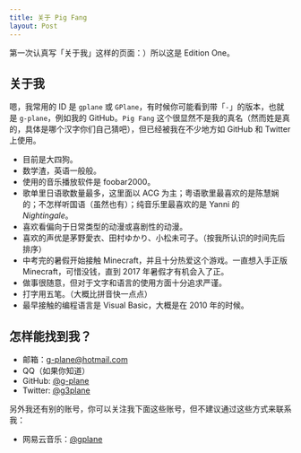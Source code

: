```yaml
---
title: 关于 Pig Fang
layout: Post
---
```


第一次认真写「关于我」这样的页面：）所以这是 Edition One。

## 关于我

嗯，我常用的 ID 是 `gplane` 或 `GPlane`，有时候你可能看到带「`-`」的版本，也就是 `g-plane`，例如我的 GitHub。`Pig Fang` 这个很显然不是我的真名（然而姓是真的，具体是哪个汉字你们自己猜吧），但已经被我在不少地方如 GitHub 和 Twitter 上使用。

- 目前是大四狗。
- 数学渣，英语一般般。
- 使用的音乐播放软件是 foobar2000。
- 歌单里日语歌数量最多，这里面以 ACG 为主；粤语歌里最喜欢的是陈慧娴的；不怎样听国语（虽然也有）；纯音乐里最喜欢的是 Yanni 的 *Nightingale*。
- 喜欢看偏向于日常类型的动漫或喜剧性的动漫。
- 喜欢的声优是茅野愛衣、田村ゆかり、小松未可子。（按我所认识的时间先后排序）
- 中考完的暑假开始接触 Minecraft，并且十分热爱这个游戏。一直想入手正版 Minecraft，可惜没钱，直到 2017 年暑假才有机会入了正。
- 做事很随意，但对于文字和语言的使用方面十分追求严谨。
- 打字用五笔。（大概比拼音快一点点）
- 最早接触的编程语言是 Visual Basic，大概是在 2010 年的时候。

## 怎样能找到我？

- 邮箱：[g-plane@hotmail.com](mailto:g-plane@hotmail.com)
- QQ（如果你知道）
- GitHub: [@g-plane](https://github.com/g-plane)
- Twitter: [@g3plane](https://twitter.com/g3plane)

另外我还有别的账号，你可以关注我下面这些账号，但不建议通过这些方式来联系我：

- 网易云音乐：[@gplane](http://music.163.com/#/user/home?id=62126971)
